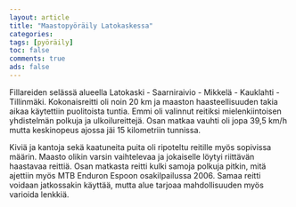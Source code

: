```yaml
--- 
layout: article 
title: "Maastopyöräily Latokaskessa" 
categories: 
tags: [pyöräily]
toc: false 
comments: true 
ads: false 
--- 
```


Fillareiden selässä alueella Latokaski - Saarniraivio - Mikkelä -
Kauklahti - Tillinmäki. Kokonaisreitti oli noin 20 km ja maaston
haasteellisuuden takia aikaa käytettiin puolitoista tuntia. Emmi oli
valinnut reitiksi mielenkiintoisen yhdistelmän polkuja ja
ulkoilureittejä. Osan matkaa vauhti oli jopa 39,5 km/h mutta keskinopeus
ajossa jäi 15 kilometriin tunnissa.

Kiviä ja kantoja sekä kaatuneita puita oli ripoteltu reitille myös
sopivissa määrin. Maasto olikin varsin vaihtelevaa ja jokaiselle löytyi
riittävän haastavaa reittiä. Osan matkasta reitti kulki samoja polkuja
pitkin, mitä ajettiin myös MTB Enduron Espoon osakilpailussa 2006. Samaa
reitti voidaan jatkossakin käyttää, mutta alue tarjoaa mahdollisuuden
myös varioida lenkkiä.

